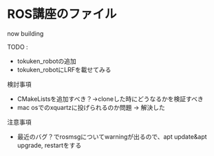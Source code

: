 # ROS講座のファイル

now building

TODO : </b>

* tokuken_robotの追加</b>
* tokuken_robotにLRFを載せてみる</b>

検討事項</b>
+ CMakeListsを追加すべき？→cloneした時にどうなるかを検証すべき</b>
+ mac osでのxquartzに投げられるのか問題 → 解決した</b>

注意事項</b>
+ 最近のバグ？でrosmsgについてwarningが出るので、apt update&apt upgrade, restartをする</b>



